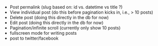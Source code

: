 * Post permalink (slug based on: id vs. datetime vs title ?)
* View individual post (do this before pagination kicks in, i.e., > 10 posts)
* Delete post (doing this directly in the db for now)
* Edit post (doing this directly in the db for now)
* Pagination/infinite scroll (currently only show 10 posts)
* fullscreen mode for writing posts
* post to twitter/facebook
